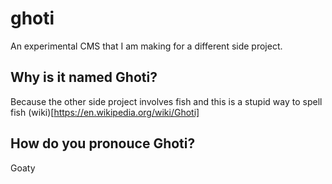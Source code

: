 # ghoti

An experimental CMS that I am making for a different side project.

## Why is it named Ghoti?
Because the other side project involves fish and this is a stupid way to spell fish (wiki)[https://en.wikipedia.org/wiki/Ghoti]

## How do you pronouce Ghoti?
Goaty